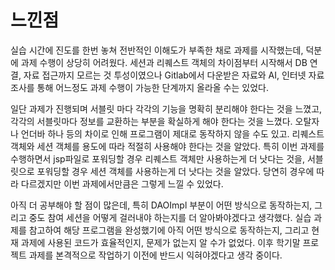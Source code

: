 
# 느낀점

실습 시간에 진도를 한번 놓쳐 전반적인 이해도가 부족한 채로 과제를 시작했는데, 덕분에 과제 수행이 상당히 어려웠다. 세션과 리퀘스트 객체의 차이점부터 시작해서 DB 연결, 자료 접근까지 모르는 것 투성이였으나 Gitlab에서 다운받은 자료와 AI, 인터넷 자료 조사를 통해 어느정도 과제 수행이 가능한 단계까지 올라올 수는 있었다.

일단 과제가 진행되며 서블릿 마다 각각의 기능을 명확히 분리해야 한다는 것을 느꼈고, 각각의 서블릿마다 정보를 교환하는 부분을 확실하게 해야 한다는 것을 느꼈다. 오탈자나 언더바 하나 등의 차이로 인해 프로그램이 제대로 동작하지 않을 수도 있고. 리퀘스트 객체와 세션 객체를 용도에 따라 적절히 사용해야 한다는 것을 알았다. 특히 이번 과제를 수행하면서 jsp파일로 포워딩할 경우 리퀘스트 객체만 사용하는게 더 낫다는 것을, 서블릿으로 포워딩할 경우 세션 객체를 사용하는게 더 낫다는 것을 알았다. 당연히 경우에 따라 다르겠지만 이번 과제에서만큼은 그렇게 느낄 수 있었다.

아직 더 공부해야 할 점이 많은데, 특히 DAOImpl 부분이 어떤 방식으로 동작하는지, 그리고 중도 참여 세션을 어떻게 걸러내야 하는지를 더 알아봐야겠다고 생각했다. 실습 과제를 참고하여 해당 프로그램을 완성했기에 아직 어떤 방식으로 동작하는지, 그리고 현재 과제에 사용된 코드가 효율적인지, 문제가 없는지 알 수가 없었다. 이후 학기말 프로젝트 과제를 본격적으로 작업하기 이전에 반드시 익혀야겠다고 생각 중이다.

